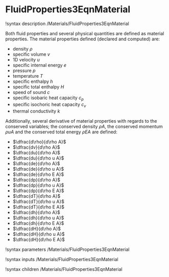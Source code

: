 # FluidProperties3EqnMaterial

!syntax description /Materials/FluidProperties3EqnMaterial

Both fluid properties and several physical quantities are defined as material
properties.
The material properties defined (declared and computed) are:

- density $\rho$
- specific volume $v$
- 1D velocity $u$
- specific internal energy $e$
- pressure $p$
- temperature $T$
- specific enthalpy $h$
- specific total enthalpy $H$
- speed of sound $c$
- specific isobaric heat capacity $c_p$
- specific isochoric heat capacity $c_v$
- thermal conductivity $k$

Additionally, several derivative of material properties with regards to the conserved variables;
the conserved density $\rho A$, the conserved momentum $\rho uA$ and the conserved total energy
$\rho E A$ are defined:

- $\dfrac{d\rho}{d\rho A}$
- $\dfrac{dv}{d\rho A}$
- $\dfrac{du}{d\rho A}$
- $\dfrac{du}{d\rho u A}$
- $\dfrac{de}{d\rho A}$
- $\dfrac{de}{d\rho u A}$
- $\dfrac{de}{d\rho E A}$
- $\dfrac{dp}{d\rho A}$
- $\dfrac{dp}{d\rho u A}$
- $\dfrac{dp}{d\rho E A}$
- $\dfrac{dT}{d\rho A}$
- $\dfrac{dT}{d\rho u A}$
- $\dfrac{dT}{d\rho E A}$
- $\dfrac{dh}{d\rho A}$
- $\dfrac{dh}{d\rho u A}$
- $\dfrac{dh}{d\rho E A}$
- $\dfrac{dH}{d\rho A}$
- $\dfrac{dH}{d\rho u A}$
- $\dfrac{dH}{d\rho E A}$

!syntax parameters /Materials/FluidProperties3EqnMaterial

!syntax inputs /Materials/FluidProperties3EqnMaterial

!syntax children /Materials/FluidProperties3EqnMaterial
